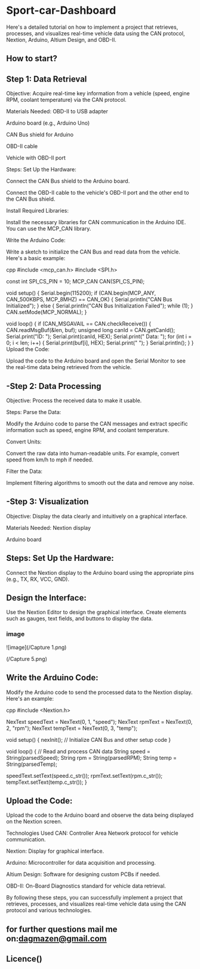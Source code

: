 # Sport-car-Dashboard
Here's a detailed tutorial on how to implement a project that retrieves, processes, and visualizes real-time vehicle data using the CAN protocol, Nextion, Arduino, Altium Design, and OBD-II.


How to start?
----------------------------------------------------------------------------------------------------------------------------------------------------------------------
Step 1: Data Retrieval
-
Objective: Acquire real-time key information from a vehicle (speed, engine RPM, coolant temperature) via the CAN protocol.

Materials Needed:
OBD-II to USB adapter

Arduino board (e.g., Arduino Uno)

CAN Bus shield for Arduino

OBD-II cable

Vehicle with OBD-II port

Steps:
Set Up the Hardware:

Connect the CAN Bus shield to the Arduino board.

Connect the OBD-II cable to the vehicle's OBD-II port and the other end to the CAN Bus shield.

Install Required Libraries:

Install the necessary libraries for CAN communication in the Arduino IDE. You can use the MCP_CAN library.

Write the Arduino Code:

Write a sketch to initialize the CAN Bus and read data from the vehicle. Here's a basic example:

cpp
#include <mcp_can.h>
#include <SPI.h>

const int SPI_CS_PIN = 10;
MCP_CAN CAN(SPI_CS_PIN);

void setup() {
  Serial.begin(115200);
  if (CAN.begin(MCP_ANY, CAN_500KBPS, MCP_8MHZ) == CAN_OK) {
    Serial.println("CAN Bus Initialized");
  } else {
    Serial.println("CAN Bus Initialization Failed");
    while (1);
  }
  CAN.setMode(MCP_NORMAL);
}

void loop() {
  if (CAN_MSGAVAIL == CAN.checkReceive()) {
    CAN.readMsgBuf(&len, buf);
    unsigned long canId = CAN.getCanId();
    Serial.print("ID: ");
    Serial.print(canId, HEX);
    Serial.print(" Data: ");
    for (int i = 0; i < len; i++) {
      Serial.print(buf[i], HEX);
      Serial.print(" ");
    }
    Serial.println();
  }
}
Upload the Code:

Upload the code to the Arduino board and open the Serial Monitor to see the real-time data being retrieved from the vehicle.

-Step 2: Data Processing
-
Objective: Process the received data to make it usable.

Steps:
Parse the Data:

Modify the Arduino code to parse the CAN messages and extract specific information such as speed, engine RPM, and coolant temperature.

Convert Units:

Convert the raw data into human-readable units. For example, convert speed from km/h to mph if needed.

Filter the Data:

Implement filtering algorithms to smooth out the data and remove any noise.

-Step 3: Visualization
-
Objective: Display the data clearly and intuitively on a graphical interface.

Materials Needed:
Nextion display

Arduino board

Steps:
Set Up the Hardware:
-
Connect the Nextion display to the Arduino board using the appropriate pins (e.g., TX, RX, VCC, GND).

Design the Interface:
-
Use the Nextion Editor to design the graphical interface. Create elements such as gauges, text fields, and buttons to display the data.
### image
![image](/Capture 1.png)

(/Capture 5.png)

Write the Arduino Code:
-
Modify the Arduino code to send the processed data to the Nextion display. Here's an example:

cpp
#include <Nextion.h>

NexText speedText = NexText(0, 1, "speed");
NexText rpmText = NexText(0, 2, "rpm");
NexText tempText = NexText(0, 3, "temp");

void setup() {
  nexInit();
  // Initialize CAN Bus and other setup code
}

void loop() {
  // Read and process CAN data
  String speed = String(parsedSpeed);
  String rpm = String(parsedRPM);
  String temp = String(parsedTemp);

  speedText.setText(speed.c_str());
  rpmText.setText(rpm.c_str());
  tempText.setText(temp.c_str());
}

Upload the Code:
-
Upload the code to the Arduino board and observe the data being displayed on the Nextion screen.

Technologies Used
CAN: Controller Area Network protocol for vehicle communication.

Nextion: Display for graphical interface.

Arduino: Microcontroller for data acquisition and processing.

Altium Design: Software for designing custom PCBs if needed.

OBD-II: On-Board Diagnostics standard for vehicle data retrieval.

By following these steps, you can successfully implement a project that retrieves, processes, and visualizes real-time vehicle data using the CAN protocol and various technologies.

for further questions mail me on:dagmazen@gmail.com
-
Licence()
----------------------------------------------------------------------------------------------------------------------------------------------------------------------
